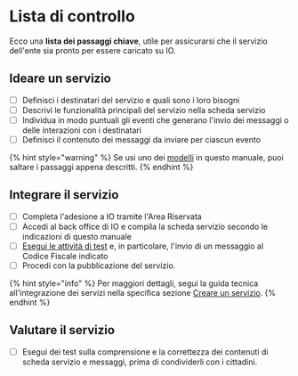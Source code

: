 # Lista di controllo

Ecco una **lista dei passaggi chiave**, utile per assicurarsi che il servizio dell'ente sia pronto per essere caricato su IO.

## Ideare un servizio

* [ ] Definisci i destinatari del servizio e quali sono i loro bisogni
* [ ] Descrivi le funzionalità principali del servizio nella scheda servizio
* [ ] Individua in modo puntuali gli eventi che generano l'invio dei messaggi o delle interazioni con i destinatari
* [ ] Definisci il contenuto dei messaggi da inviare per ciascun evento

{% hint style="warning" %}
Se usi uno dei [modelli](../catalogo-dei-servizi-e-modelli/i-modelli-dei-servizi-piu-frequenti.md) in questo manuale, puoi saltare i passaggi appena descritti.&#x20;
{% endhint %}

## Integrare il servizio

* [ ] Completa l'adesione a IO tramite l'Area Riservata
* [ ] Accedi al back office di IO e compila la scheda servizio secondo le indicazioni di questo manuale
* [ ] [Esegui le attività di test](https://app.gitbook.com/s/coSKRte21UjDBRWKLtEs/funzionalita/creare-un-servizio/visualizzare-un-servizio-in-test) e, in particolare, l'invio di un messaggio al Codice Fiscale indicato
* [ ] Procedi con la pubblicazione del servizio.

{% hint style="info" %}
Per maggiori dettagli, segui la guida tecnica all'integrazione dei servizi nella specifica sezione [Creare un servizio](https://docs.pagopa.it/io-guida-tecnica/funzionalita/pubblicare-un-servizio/creare-un-servizio).
{% endhint %}

## Valutare il servizio

* [ ] Esegui dei test sulla comprensione e la correttezza dei contenuti di scheda servizio e messaggi, prima di condividerli con i cittadini.&#x20;
